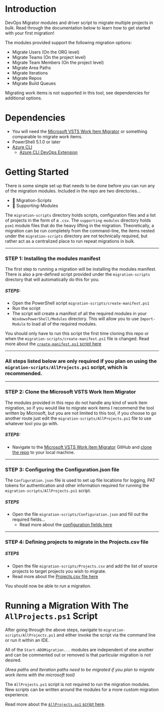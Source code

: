 # Introduction

DevOps Migrator modules and driver script to migrate multiple projects in bulk. Read through the documentation below to learn how to get started with your first migration!

The modules provided support the following migration options:
- Migrate Users (On the ORG level)
- Migrate Teams (On the project level)
- Migrate Team Members (On the project level)
- Migrate Area Paths
- Migrate Iterations
- Migrate Repos
- Migrate Build Queues

Migrating work items is not supported in this tool, see dependencies for additional options.

# Dependencies
- You will need the [Microsoft VSTS Work Item Migrator](https://github.com/microsoft/vsts-work-item-migrator) or something comparable to migrate work items.
- PowerShell 5.1.0 or later
- [Azure CLI](https://docs.microsoft.com/en-us/cli/azure/install-azure-cli)
	- [Azure CLI DevOps Extension](https://docs.microsoft.com/en-us/azure/devops/cli/?view=azure-devops)

# Getting Started
There is some simple set up that needs to be done before you can run any of the migration modules. Included in the repo are two directories...
- 📂 Migration-Scripts
- 📂 Supporting-Modules

The `migration-scripts` directory holds scripts, configuration files and a list of projects in the form of a `.csv`. 
The `supporting-modules` directory holds `psm1` module files that do the heavy lifting in the migration. Theoretically, a migration can be run completely from the command-line, the items nested under the `migration-scripts` directory are not technically required, but rather act as a centralized place to run repeat migrations in bulk.

---
### STEP 1: Installing the modules manifest
The first step to running a migration will be installing the modules manifest. There is also a pre-defined script provided under the `migration-scripts` directory that will automatically do this for you.

##### STEPS:
- Open the PowerShell script `migration-scripts/create-manifest.ps1`
- Run the script
- The script will create a manifest of all the required modules in your `WindowsPowerShell/Modules` directory. This will allow you to use `Import-Module` to load all of the required modules.

You should only have to run this script the first time cloning this repo or when the `migration-scripts/create-manifest.ps1` file is changed. Read more about the [`create-manifest.ps1` script here](migration-scripts/README.md#create-manifest.ps1)

---
### All steps listed below are only required if you plan on using the `migration-scripts/AllProjects.ps1` script, which is recommended.
---

  

### STEP 2: Clone the Microsoft VSTS Work Item Migrator

The modules provided in this repo do not handle any kind of work item migration, so if you would like to migrate work items I recommend the tool written by Microsoft, but you are not limited to this tool, if you choose to go another route just edit the `migration-scripts/AllProjects.ps1` file to use whatever tool you go with.

##### STEPS:

- Navigate to the [Microsoft VSTS Work Item Migrator](https://github.com/microsoft/vsts-work-item-migrator) GitHub and [clone the repo](https://docs.github.com/en/github/creating-cloning-and-archiving-repositories/cloning-a-repository-from-github/cloning-a-repository) to your local machine.

---

### STEP 3: Configuring the Configuration.json file

The `Configuration.json` file is used to set up file locations for logging, PAT tokens for authentication and other information required for running the `migration-scripts/AllProjects.ps1` script.

##### STEPS

- Open the file `migration-scripts/Configuration.json` and fill out the required fields...
	- Read more about the [configuration fields here](migration-scripts/README.md#configuration.json)

---

### STEP 4: Defining projects to migrate in the Projects.csv file

##### STEPS

- Open the file `migration-scripts/Projects.csv` and add the list of source projects to target projects you wish to migrate.
- Read more about the [Projects.csv file here](migration-scripts/README.md#Projects.csv)

You should now be able to run a migration.

  

# Running a Migration With The `AllProjects.ps1` Script

After going through the above steps, navigate to `migration-scripts/AllProjects.ps1` and either invoke the script via the command line or run it within an IDE.

All of the `Start-ADOMigration...` modules are independent of one another and can be commented out or removed is that particular migration is not desired.

_(Area paths and Iteration paths need to be migrated if you plan to migrate work items with the microsoft tool)_

The `AllProjects.ps1` script is not required to run the migration modules. New scripts can be written around the modules for a more custom migration experience.

Read more about the [`AllProjects.ps1` script here](migration-scripts/README.md#AllProjects.ps1).